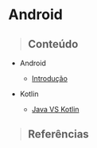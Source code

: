 # Android

> ## **Conteúdo**

- Android

  - [Introdução](android/introducao.md)

- Kotlin

  - [Java VS Kotlin](android/kotlin/java-vs-kotlin.md)

> ## **Referências**
